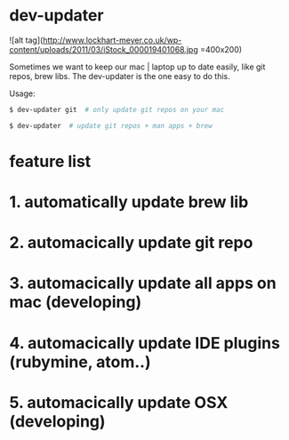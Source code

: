 # dev-updater


![alt tag](http://www.lockhart-meyer.co.uk/wp-content/uploads/2011/03/iStock_000019401068.jpg =400x200) 

Sometimes we want to keep our mac | laptop up to date easily, like git repos, brew libs. The dev-updater is the one easy to do this. 

Usage:
```bash
$ dev-updater git  # only update git repos on your mac

$ dev-updater  # update git repos + man apps + brew 
```

# feature list
# 1. automatically update brew lib
# 2. automacically update git repo
# 3. automacically update all apps on mac (developing)
# 4. automacically update IDE plugins (rubymine, atom..)
# 5. automacically update OSX (developing)
